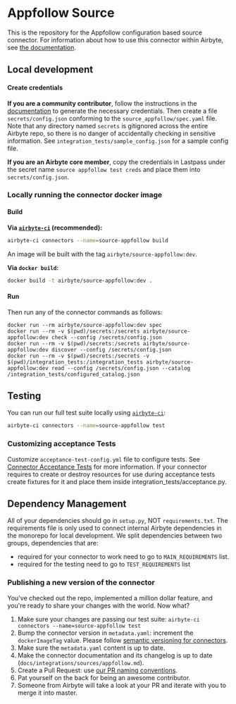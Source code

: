 # Appfollow Source

This is the repository for the Appfollow configuration based source connector. For information about
how to use this connector within Airbyte, see
[the documentation](https://docs.airbyte.com/integrations/sources/appfollow).

## Local development

#### Create credentials

**If you are a community contributor**, follow the instructions in the
[documentation](https://docs.airbyte.com/integrations/sources/appfollow) to generate the necessary
credentials. Then create a file `secrets/config.json` conforming to the `source_appfollow/spec.yaml`
file. Note that any directory named `secrets` is gitignored across the entire Airbyte repo, so there
is no danger of accidentally checking in sensitive information. See
`integration_tests/sample_config.json` for a sample config file.

**If you are an Airbyte core member**, copy the credentials in Lastpass under the secret name
`source appfollow test creds` and place them into `secrets/config.json`.

### Locally running the connector docker image

#### Build

**Via
[`airbyte-ci`](https://github.com/airbytehq/airbyte/blob/master/airbyte-ci/connectors/pipelines/README.md)
(recommended):**

```bash
airbyte-ci connectors --name=source-appfollow build
```

An image will be built with the tag `airbyte/source-appfollow:dev`.

**Via `docker build`:**

```bash
docker build -t airbyte/source-appfollow:dev .
```

#### Run

Then run any of the connector commands as follows:

```
docker run --rm airbyte/source-appfollow:dev spec
docker run --rm -v $(pwd)/secrets:/secrets airbyte/source-appfollow:dev check --config /secrets/config.json
docker run --rm -v $(pwd)/secrets:/secrets airbyte/source-appfollow:dev discover --config /secrets/config.json
docker run --rm -v $(pwd)/secrets:/secrets -v $(pwd)/integration_tests:/integration_tests airbyte/source-appfollow:dev read --config /secrets/config.json --catalog /integration_tests/configured_catalog.json
```

## Testing

You can run our full test suite locally using
[`airbyte-ci`](https://github.com/airbytehq/airbyte/blob/master/airbyte-ci/connectors/pipelines/README.md):

```bash
airbyte-ci connectors --name=source-appfollow test
```

### Customizing acceptance Tests

Customize `acceptance-test-config.yml` file to configure tests. See
[Connector Acceptance Tests](https://docs.airbyte.com/connector-development/testing-connectors/connector-acceptance-tests-reference)
for more information. If your connector requires to create or destroy resources for use during
acceptance tests create fixtures for it and place them inside integration_tests/acceptance.py.

## Dependency Management

All of your dependencies should go in `setup.py`, NOT `requirements.txt`. The requirements file is
only used to connect internal Airbyte dependencies in the monorepo for local development. We split
dependencies between two groups, dependencies that are:

- required for your connector to work need to go to `MAIN_REQUIREMENTS` list.
- required for the testing need to go to `TEST_REQUIREMENTS` list

### Publishing a new version of the connector

You've checked out the repo, implemented a million dollar feature, and you're ready to share your
changes with the world. Now what?

1. Make sure your changes are passing our test suite:
   `airbyte-ci connectors --name=source-appfollow test`
2. Bump the connector version in `metadata.yaml`: increment the `dockerImageTag` value. Please
   follow
   [semantic versioning for connectors](https://docs.airbyte.com/contributing-to-airbyte/resources/pull-requests-handbook/#semantic-versioning-for-connectors).
3. Make sure the `metadata.yaml` content is up to date.
4. Make the connector documentation and its changelog is up to date
   (`docs/integrations/sources/appfollow.md`).
5. Create a Pull Request: use
   [our PR naming conventions](https://docs.airbyte.com/contributing-to-airbyte/resources/pull-requests-handbook/#pull-request-title-convention).
6. Pat yourself on the back for being an awesome contributor.
7. Someone from Airbyte will take a look at your PR and iterate with you to merge it into master.
